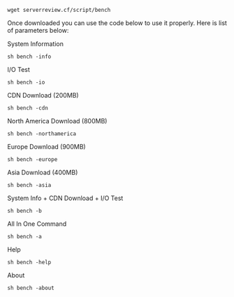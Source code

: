 <code>wget serverreview.cf/script/bench</code></p>

<p>Once downloaded you can use the code below to use it properly. Here is list of parameters below:</p>

<p>System Information</p>

<p><code>sh bench -info</code></p>

<p>I/O Test</p>

<p><code>sh bench -io</code></p>

<p>CDN Download (200MB)</p>

<p><code>sh bench -cdn</code></p>

<p>North America Download (800MB)</p>

<p><code>sh bench -northamerica</code></p>

<p>Europe Download (900MB)</p>

<p><code>sh bench -europe</code></p>

<p>Asia Download (400MB)</p>

<p><code>sh bench -asia</code></p>

<p>System Info + CDN Download + I/O Test</p>

<p><code>sh bench -b</code></p>

<p>All In One Command</p>

<p><code>sh bench -a</code></p>

<p>Help</p>

<p><code>sh bench -help</code></p>

<p>About</p>

<p><code>sh bench -about</code>
